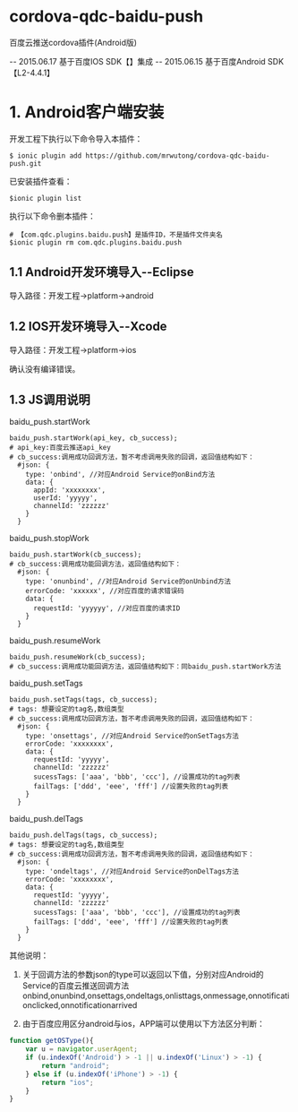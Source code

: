 # cordova-qdc-baidu-push
百度云推送cordova插件(Android版)

-- 2015.06.17 基于百度IOS SDK【】集成
-- 2015.06.15 基于百度Android SDK【L2-4.4.1】

# 1. Android客户端安装
开发工程下执行以下命令导入本插件：

	$ ionic plugin add https://github.com/mrwutong/cordova-qdc-baidu-push.git

已安装插件查看：

	$ionic plugin list


执行以下命令删本插件：

	# 【com.qdc.plugins.baidu.push】是插件ID，不是插件文件夹名
	$ionic plugin rm com.qdc.plugins.baidu.push

## 1.1 Android开发环境导入--Eclipse
导入路径：开发工程->platform->android

## 1.2 IOS开发环境导入--Xcode
导入路径：开发工程->platform->ios

确认没有编译错误。

## 1.3 JS调用说明

baidu_push.startWork

	baidu_push.startWork(api_key, cb_success);
	# api_key:百度云推送api_key
	# cb_success:调用成功回调方法，暂不考虑调用失败的回调，返回值结构如下：
	  #json: {
	    type: 'onbind', //对应Android Service的onBind方法
	    data: {
	      appId: 'xxxxxxxx',
	      userId: 'yyyyy',
	      channelId: 'zzzzzz'
	    }
	  }

baidu_push.stopWork

	baidu_push.startWork(cb_success);
	# cb_success:调用成功能回调方法，返回值结构如下：
	  #json: {
	    type: 'onunbind', //对应Android Service的onUnbind方法
	    errorCode: 'xxxxxx', //对应百度的请求错误码
	    data: {
	      requestId: 'yyyyyy', //对应百度的请求ID
	    }
	  }

baidu_push.resumeWork

	baidu_push.resumeWork(cb_success);
	# cb_success:调用成功能回调方法，返回值结构如下：同baidu_push.startWork方法

baidu_push.setTags

	baidu_push.setTags(tags, cb_success);
	# tags: 想要设定的tag名,数组类型
	# cb_success:调用成功回调方法，暂不考虑调用失败的回调，返回值结构如下：
	  #json: {
	    type: 'onsettags', //对应Android Service的onSetTags方法
	    errorCode: 'xxxxxxxx',
	    data: {
	      requestId: 'yyyyy',
	      channelId: 'zzzzzz'
	      sucessTags: ['aaa', 'bbb', 'ccc'], //设置成功的tag列表
	      failTags: ['ddd', 'eee', 'fff'] //设置失败的tag列表
	    }
	  }

baidu_push.delTags

	baidu_push.delTags(tags, cb_success);
	# tags: 想要设定的tag名,数组类型
	# cb_success:调用成功回调方法，暂不考虑调用失败的回调，返回值结构如下：
	  #json: {
	    type: 'ondeltags', //对应Android Service的onDelTags方法
	    errorCode: 'xxxxxxxx',
	    data: {
	      requestId: 'yyyyy',
	      channelId: 'zzzzzz'
	      sucessTags: ['aaa', 'bbb', 'ccc'], //设置成功的tag列表
	      failTags: ['ddd', 'eee', 'fff'] //设置失败的tag列表
	    }
	  }

其他说明：

1. 关于回调方法的参数json的type可以返回以下值，分别对应Android的Service的百度云推送回调方法
onbind,onunbind,onsettags,ondeltags,onlisttags,onmessage,onnotificationclicked,onnotificationarrived

2. 由于百度应用区分android与ios，APP端可以使用以下方法区分判断：

```js
function getOSType(){
    var u = navigator.userAgent;
    if (u.indexOf('Android') > -1 || u.indexOf('Linux') > -1) {
        return "android";
    } else if (u.indexOf('iPhone') > -1) {
        return "ios";
    }
}
```

